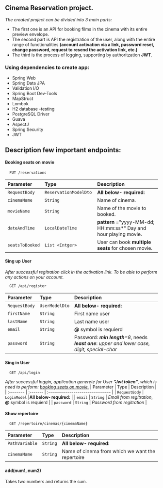 
## Cinema Reservation project.
*The created project can be divided into 3 main parts:*   
- The first one is an API for booking films in the cinema with its entire preview envelope.
- The second part is API the registration of the user, along with the entire range of functionalities **(account activation via a link, password reset, change password, request to resend the activation link, etc.)**
- The third is the process of logging, supporting by authoritzation  **JWT**.


### Using dependencies to create app:

- Spring Web
- Spring Data JPA
- Validation I/O
- Spring Boot Dev-Tools
- MapStruct
- Lombok
- H2 database -testing
- PostgreSQL Driver
- Guava
- AspectJ
- Spring Security
- JWT



## Description few important endpoints:

#### Booking seats on movie

```http
  PUT /reservations
```

| Parameter | Type     | Description                |
| :-------- | :------- | :------------------------- |
| `RequestBody` | `ReservationModelDto `| **All below- required:**|
| `cinemaName` | `String `| Name of cinema.|
| `movieName` | `String `|  Name of the movie to booked.|
| `dateAndTime` | `LocalDateTime `| **pattern** ="yyyy-MM-dd; HH:mm:ss*" Day and hour playing movie.|
| `seatsToBooked` | `List <Intger> `|User can book **multiple seats** for chosen movie.|



#### Sing up User 
*After successful regitration click in the activation link. To be able to perform any actions on your account.*

```http
  GET /api/register
```

| Parameter | Type     | Description                       |
| :-------- | :------- | :-------------------------------- |
| `RequestBody`      | `UserModelDto` |**All  below- required:** |
| `firstName`      | `String` | First name user |
| `lastName`      | `String` | Last name  user |
| `email`      | `String` | **@** symbol is requierd  |               
| `password`      | `String` | Password:  ***min length**=8*, needs ***least one***: *upper and lower case, digit, special-char*|



#### Sing in User

```http
  GET /api/login
```
*After successful loggin, application generete for User **"Jwt token"**, which is need to perform: [booking seats on movie.](#booking-seats-on-movie)* 
| Parameter | Type     | Description                       |
| :-------- | :------- | :-------------------------------- |
| `RequestBody`      | `LoginModel` |**All  below- required:** |
| `email`      | `String` | *Email from regitration*, **@** symbol is requierd |
| `password`      | `String` | *Password from regitration* |



#### Show repertoire 

```http
  GET /repertoire/cinemas/{cinemaName}
```

| Parameter | Type     | Description                       |
| :-------- | :------- | :-------------------------------- |
| `PathVariable`      | `String` |**All  below- required:** |
| `cinemaName`      | `String` | Name of cinema from which we want the repertoire |



#### add(num1, num2)
Takes two numbers and returns the sum.
